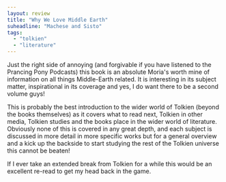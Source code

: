 ```yaml
---
layout: review
title: "Why We Love Middle Earth"
suheadline: "Machese and Sisto"
tags:
  - "tolkien"
  - "literature"
---
```

Just the right side of annoying (and forgivable if you have listened  to the Prancing Pony Podcasts) this book
is an absolute Moria's worth mine of information on all things Middle-Earth related. It is interesting in its
subject matter, inspirational in its coverage and yes, I do want there to be a second volume guys!

This is probably the best introduction to the wider world of Tolkien (beyond the books themselves) as it covers
what to read next, Tolkien in other media, Tolkien studies and the books place in the wider world of
literature. Obviously none of this is covered in any great depth, and each subject is discussed in more
detail in more specific works but for a general overview and a kick up the backside to start studying the
rest of the Tolkien universe this cannot be beaten!

If I ever take an extended break from Tolkien for a while this would be an excellent re-read to get my
head back in the game.
